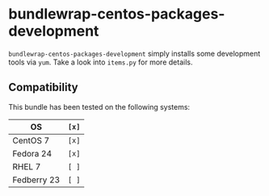 # bundlewrap-centos-packages-development

`bundlewrap-centos-packages-development` simply installs some development tools via `yum`.
Take a look into `items.py` for more details.

## Compatibility

This bundle has been tested on the following systems:

| OS          | `[x]` |
| ----------- | ----- |
| CentOS 7    | `[x]` |
| Fedora 24   | `[x]` |
| RHEL 7      | `[ ]` |
| Fedberry 23 | `[ ]` |
